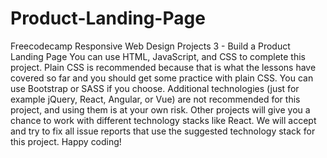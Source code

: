 # Product-Landing-Page
Freecodecamp Responsive Web Design Projects 3 - Build a Product Landing Page
You can use HTML, JavaScript, and CSS to complete this project. 
Plain CSS is recommended because that is what the lessons have covered so far and you should get some practice with plain CSS. 
You can use Bootstrap or SASS if you choose. 
Additional technologies (just for example jQuery, React, Angular, or Vue) are not recommended for this project, and using them is at your own risk. 
Other projects will give you a chance to work with different technology stacks like React.
We will accept and try to fix all issue reports that use the suggested technology stack for this project. Happy coding!
